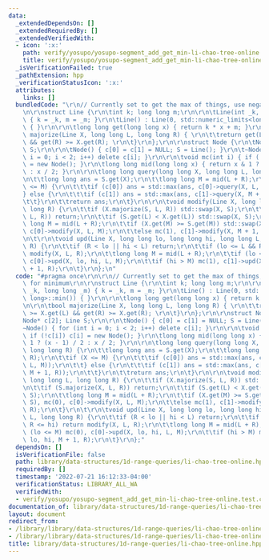 ```yaml
---
data:
  _extendedDependsOn: []
  _extendedRequiredBy: []
  _extendedVerifiedWith:
  - icon: ':x:'
    path: verify/yosupo/yosupo-segment_add_get_min-li-chao-tree-online.test.cpp
    title: verify/yosupo/yosupo-segment_add_get_min-li-chao-tree-online.test.cpp
  _isVerificationFailed: true
  _pathExtension: hpp
  _verificationStatusIcon: ':x:'
  attributes:
    links: []
  bundledCode: "\r\n// Currently set to get the max of things, use negatives for minimum\r\
    \n\r\nstruct Line {\r\n\tint k; long long m;\r\n\r\n\tLine(int _k, long long _m)\
    \ { k = _k, m = _m; }\r\n\tLine() : Line(0, std::numeric_limits<long long>::min())\
    \ { }\r\n\r\n\tlong long get(long long x) { return k * x + m; }\r\n\r\n\tbool\
    \ majorize(Line X, long long L, long long R) { \r\n\t\treturn get(L) >= X.get(L)\
    \ && get(R) >= X.get(R); \r\n\t}\r\n};\r\n\r\nstruct Node {\r\n\tNode* c[2]; Line\
    \ S;\r\n\r\n\tNode() { c[0] = c[1] = NULL; S = Line(); }\r\n\t~Node() { for (int\
    \ i = 0; i < 2; i++) delete c[i]; }\r\n\r\n\tvoid mc(int i) { if (!c[i]) c[i]\
    \ = new Node(); }\r\n\tlong long mid(long long x) { return x & 1 ? (x - 1) / 2\
    \ : x / 2; }\r\n\r\n\tlong long query(long long X, long long L, long long R) {\r\
    \n\t\tlong long ans = S.get(X);\r\n\t\tlong long M = mid(L + R);\r\n\t\tif (X\
    \ <= M) {\r\n\t\t\tif (c[0]) ans = std::max(ans, c[0]->query(X, L, M));\r\n\t\t\
    } else {\r\n\t\t\tif (c[1]) ans = std::max(ans, c[1]->query(X, M + 1, R));\r\n\
    \t\t}\r\n\t\treturn ans;\r\n\t}\r\n\r\n\tvoid modify(Line X, long long L, long\
    \ long R) {\r\n\t\tif (X.majorize(S, L, R)) std::swap(X, S);\r\n\t\tif (S.majorize(X,\
    \ L, R)) return;\r\n\t\tif (S.get(L) < X.get(L)) std::swap(X, S);\r\n\t\tlong\
    \ long M = mid(L + R);\r\n\t\tif (X.get(M) >= S.get(M)) std::swap(X, S), mc(0),\
    \ c[0]->modify(X, L, M);\r\n\t\telse mc(1), c[1]->modify(X, M + 1, R);\r\n\t}\r\
    \n\t\r\n\tvoid upd(Line X, long long lo, long long hi, long long L, long long\
    \ R) {\r\n\t\tif (R < lo || hi < L) return;\r\n\t\tif (lo <= L && R <= hi) return\
    \ modify(X, L, R);\r\n\t\tlong long M = mid(L + R);\r\n\t\tif (lo <= M) mc(0),\
    \ c[0]->upd(X, lo, hi, L, M);\r\n\t\tif (hi > M) mc(1), c[1]->upd(X, lo, hi, M\
    \ + 1, R);\r\n\t}\r\n};\n"
  code: "#pragma once\r\n\r\n// Currently set to get the max of things, use negatives\
    \ for minimum\r\n\r\nstruct Line {\r\n\tint k; long long m;\r\n\r\n\tLine(int\
    \ _k, long long _m) { k = _k, m = _m; }\r\n\tLine() : Line(0, std::numeric_limits<long\
    \ long>::min()) { }\r\n\r\n\tlong long get(long long x) { return k * x + m; }\r\
    \n\r\n\tbool majorize(Line X, long long L, long long R) { \r\n\t\treturn get(L)\
    \ >= X.get(L) && get(R) >= X.get(R); \r\n\t}\r\n};\r\n\r\nstruct Node {\r\n\t\
    Node* c[2]; Line S;\r\n\r\n\tNode() { c[0] = c[1] = NULL; S = Line(); }\r\n\t\
    ~Node() { for (int i = 0; i < 2; i++) delete c[i]; }\r\n\r\n\tvoid mc(int i) {\
    \ if (!c[i]) c[i] = new Node(); }\r\n\tlong long mid(long long x) { return x &\
    \ 1 ? (x - 1) / 2 : x / 2; }\r\n\r\n\tlong long query(long long X, long long L,\
    \ long long R) {\r\n\t\tlong long ans = S.get(X);\r\n\t\tlong long M = mid(L +\
    \ R);\r\n\t\tif (X <= M) {\r\n\t\t\tif (c[0]) ans = std::max(ans, c[0]->query(X,\
    \ L, M));\r\n\t\t} else {\r\n\t\t\tif (c[1]) ans = std::max(ans, c[1]->query(X,\
    \ M + 1, R));\r\n\t\t}\r\n\t\treturn ans;\r\n\t}\r\n\r\n\tvoid modify(Line X,\
    \ long long L, long long R) {\r\n\t\tif (X.majorize(S, L, R)) std::swap(X, S);\r\
    \n\t\tif (S.majorize(X, L, R)) return;\r\n\t\tif (S.get(L) < X.get(L)) std::swap(X,\
    \ S);\r\n\t\tlong long M = mid(L + R);\r\n\t\tif (X.get(M) >= S.get(M)) std::swap(X,\
    \ S), mc(0), c[0]->modify(X, L, M);\r\n\t\telse mc(1), c[1]->modify(X, M + 1,\
    \ R);\r\n\t}\r\n\t\r\n\tvoid upd(Line X, long long lo, long long hi, long long\
    \ L, long long R) {\r\n\t\tif (R < lo || hi < L) return;\r\n\t\tif (lo <= L &&\
    \ R <= hi) return modify(X, L, R);\r\n\t\tlong long M = mid(L + R);\r\n\t\tif\
    \ (lo <= M) mc(0), c[0]->upd(X, lo, hi, L, M);\r\n\t\tif (hi > M) mc(1), c[1]->upd(X,\
    \ lo, hi, M + 1, R);\r\n\t}\r\n};"
  dependsOn: []
  isVerificationFile: false
  path: library/data-structures/1d-range-queries/li-chao-tree-online.hpp
  requiredBy: []
  timestamp: '2022-07-21 16:12:33-04:00'
  verificationStatus: LIBRARY_ALL_WA
  verifiedWith:
  - verify/yosupo/yosupo-segment_add_get_min-li-chao-tree-online.test.cpp
documentation_of: library/data-structures/1d-range-queries/li-chao-tree-online.hpp
layout: document
redirect_from:
- /library/library/data-structures/1d-range-queries/li-chao-tree-online.hpp
- /library/library/data-structures/1d-range-queries/li-chao-tree-online.hpp.html
title: library/data-structures/1d-range-queries/li-chao-tree-online.hpp
---
```

